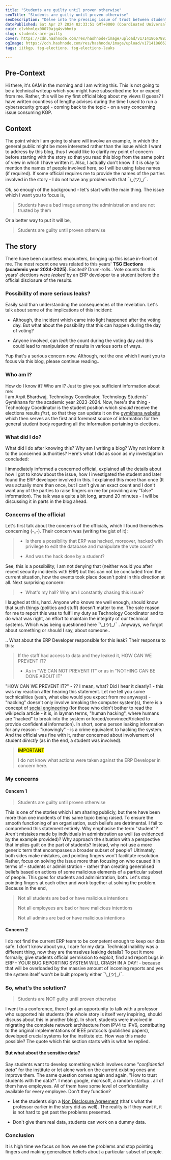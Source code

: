 ```yaml
---
title: "Students are guilty until proven otherwise"
seoTitle: "Students are guilty until proven otherwise"
seoDescription: "Delve into the pressing issue of trust between students and administration at IITKGP, uncovering a recent incident involving leaked TSG election results."
datePublished: Sat Apr 27 2024 02:33:51 GMT+0000 (Coordinated Universal Time)
cuid: clvhhmlex00070ajq4svbhmtp
slug: students-are-guilty
cover: https://cdn.hashnode.com/res/hashnode/image/upload/v1714186678831/0f3ad5a2-f4e1-4f35-84ca-da66aeb3e71c.jpeg
ogImage: https://cdn.hashnode.com/res/hashnode/image/upload/v1714186662942/78ae4083-94c8-4e2c-86ce-4090a93882e6.jpeg
tags: iitkgp, tsg-elections, tsg-elections-leaks

---
```


## Pre-Context

Hi there, it's 6AM in the morning and I am writing this. This is not going to be a technical writeup which you might have subscribed me for or expect from me. Rather, this will be my first official blog about my views (I guess? I have written countless of lengthy advises during the time I used to run a cybersecurity group) - coming back to the topic - on a very concerning issue consuming KGP.

## Context

The point which I am going to share will involve an example, in which the general public might be more interested rather than the issue which I want to address by this blog, thus I would like to clarify my point of concern before starting with the story so that you read this blog from the same point of view in which I have written it. Also, I actually don't know if it is okay to mention the names of people involved here, so I will be using false names (if required). If some official requires me to provide the names of the parties involved in the story - I do not have any problem with that ¯\\\_(ツ)\_/¯.

Ok, so enough of the background - let's start with the main thing. The issue which I want you to focus is,

> Students have a bad image among the administration and are not trusted by them

Or a better way to put it will be,

> Students are guilty until proven otherwise

## The story

There have been countless encounters, bringing up this issue in-front of me. The most recent one was related to this years' **TSG Elections (academic year 2024-2025)**. Excited? Drum-rolls.. Vote counts for this years' elections were *leaked* by an ERP developer to a student before the official disclosure of the results.

### Possibility of more serious leaks?

Easily said than understanding the consequences of the revelation. Let's talk about some of the implications of this incident:

* Although, the incident which came into light happened after the voting day. But what about the possibility that this can happen during the day of voting?
    
* Anyone involved, can *leak* the count during the voting day and this could lead to manipulation of results in various sorts of ways.
    

Yup that's a serious concern now. Although, not the one which I want you to focus via this blog, please continue reading..

### Who am I?

How do I know it? Who am I? Just to give you sufficient information about me:  
I am Arpit Bhardwaj, Technology Coordinator, Technology Students' Gymkhana for the academic year 2023-2024. Now, here's the thing - Technology Coordinator is the student position which *should* receive the elections results *first*, so that they can update it on the [gymkhana website](https://gymkhana.iitkgp.ac.in) which then serves as the first and foremost source of information for the general student body regarding all the information pertaining to elections.

### What did I do?

What did I do after knowing this? Why am I writing a blog? Why not inform it to the concerned authorities? Here's what I did as soon as my investigation concluded:

I immediately informed a concerned official, explained all the details about how I got to know about the issue, how I investigated the student and later found the ERP developer involved in this. I explained this more than once (It was actually more than once, but I can't give an exact count and I don't want any of the parties to raise fingers on me for providing any "false" information). The talk was a quite a bit long, around 20 minutes - I will be discussing it in parts in the blog ahead.

### Concerns of the official

Let's first talk about the concerns of the officials, which I found themselves concerning (-\_-). Their concern was (writing the gist of it):

> * Is there a possibility that ERP was hacked, moreover, hacked with privilege to edit the database and manipulate the vote count?
>     
> * And was the hack done by a student?
>     

See, this is a possibility, I am not denying that (neither would you after recent security incidents with ERP) but this can not be concluded from the current situation, how the events took place doesn't point in this direction at all. Next surprising concern:

> * What's my hall? Why am I constantly chasing this issue?
>     

I laughed at this, hard. Anyone who knows me well enough, should know that such things (politics and stuff) doesn't matter to me. The sole reason for me to report this was to fulfil my duty as Technology Coordinator and to do what was right, an effort to maintain the integrity of our technical systems. Which was being questioned here ¯\\\_(ツ)\_/¯ . Anyways, we forgot about something or should I say, about someone..

.. What about the ERP Developer responsible for this leak? Their response to this:

> If the staff had access to data and they leaked it, HOW CAN WE PREVENT IT?
> 
> * As in "WE CAN NOT PREVENT IT" or as in "NOTHING CAN BE DONE ABOUT IT"
>     

"HOW CAN WE PREVENT IT?" - ?? I mean, what? Did I hear it clearly? - this was my reaction after hearing this statement. Let me tell you some technicalities (yeah, what else would you expect from me anyways) - "hacking" doesn't only involve breaking the computer system(s), there is a concept of [social engineering](https://en.wikipedia.org/wiki/Social_engineering_(security)) (for those who didn't bother to read the wikipedia article - it is, in layman terms, "human hacking", where humans are "hacked" to break into the system or forced/convinced/tricked to provide confidential information). In short, some person leaking information for any reason - "knowingly" - is a crime equivalent to hacking the system. And the official was fine with it, rather concerned about involvement of student *directly* (as in the end, a student was involved).

> <mark>IMPORTANT</mark>
> 
> I do not know what actions were taken against the ERP Developer in concern here.

### My concerns

#### Concern 1

> Students are guilty until proven otherwise

This is one of the stories which I am sharing publicly, but there have been more than one incidents of this same topic being raised. To ensure the smooth functioning of an organisation, such beliefs are detrimental. I fail to comprehend this statement entirely. Why emphasise the term "student"? Aren't mistakes made by individuals in administration as well (as evidenced by the example provided)? Why approach the situation with a perspective that implies guilt on the part of students? Instead, why not use a more generic term that encompasses a broader subset of people? Ultimately, both sides make mistakes, and pointing fingers won't facilitate resolution. Rather, focus on solving the issue more than focusing on who caused it in terms of - students or administration - rather than creating generalised beliefs based on actions of some malicious elements of a particular subset of people. This goes for students and administration, both. Let's stop pointing fingers at each other and work together at solving the problem. Because in the end,

> Not all students are bad or have malicious intentions
> 
> Not all employees are bad or have malicious intentions
> 
> Not all admins are bad or have malicious intentions

#### Concern 2

I do not find the current ERP team to be competent enough to keep our data safe. I don't know about you, I care for my data. Technical inability was a different thing, now they are themselves leaking details? To put it more formally, give students official permission to exploit, find and report bugs in ERP - YOUR BUG REPORTING SYSTEM WILL CRASH IN A DAY! - because that will be overloaded by the massive amount of incoming reports and yes the system itself won't be built properly either ¯\\\_(ツ)\_/¯.

### So, what's the solution?

> Students are NOT guilty until proven otherwise

I went to a conference, there I got an opportunity to talk with a professor who supported his students (the whole story is itself very inspiring, should discuss about this in another blog). In short, students were involved in migrating the complete network architecture from IPV4 to IPV6, contributing to the original implementations of IEEE protocols (published papers), developed crucial systems for the institute etc. How was this made possible? The quote which this section starts with is what he replied.

#### But what about the sensitive data?

Say students want to develop something which involves some *"confidential data"* for the institute or let alone work on the current existing ones and improve them. The same question comes again and again, "How to trust students with the data?". I mean google, microsoft, a random startup.. all of them have employees. All of them have some level of confidentiality available for every employee. Don't they function?

* Let the students sign a [Non Disclosure Agreement](https://en.wikipedia.org/wiki/Non-disclosure_agreement) (that's what the professor earlier in the story did as well). The reality is if they want it, it is not hard to get past the problems presented.
    
* Don't give them real data, students can work on a dummy data.
    

### Conclusion

It is high time we focus on how we see the problems and stop pointing fingers and making generalised beliefs about a particular subset of people.